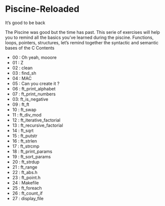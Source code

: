 # Piscine-Reloaded
It’s good to be back

The Piscine was good but the time has past. This serie of exercises will help you to
remind all the basics you’ve learned during the piscine. Functions, loops, pointers,
structures, let’s remind together the syntactic and semantic bases of the C
Contents

* 00 : Oh yeah, mooore
* 01 : Z
* 02 : clean
* 03 : find_sh
* 04 : MAC
* 05 : Can you create it ?
* 06 : ft_print_alphabet
* 07 : ft_print_numbers
* 03: ft_is_negative
* 09 : ft_ft
* 10 : ft_swap
* 11 : ft_div_mod
* 12 : ft_iterative_factorial
* 13 : ft_recursive_factorial
* 14 : ft_sqrt
* 15 : ft_putstr
* 16 : ft_strlen
* 17 : ft_strcmp
* 18 : ft_print_params
* 19 : ft_sort_params
* 20 : ft_strdup
* 21 : ft_range
* 22 : ft_abs.h
* 23 : ft_point.h
* 24 : Makefile
* 25 : ft_foreach
* 26 : ft_count_if
* 27 : display_file
